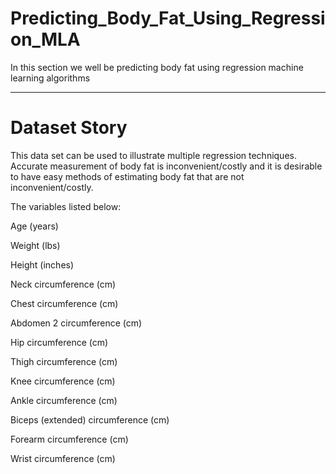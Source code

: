 # Predicting_Body_Fat_Using_Regression_MLA
In this section we well be predicting body fat using regression machine learning algorithms

________________________

# Dataset Story

This data set can be used to illustrate multiple regression techniques. Accurate measurement of body fat is inconvenient/costly and it is desirable to have easy methods of estimating body fat that are not inconvenient/costly.

The variables listed below:

Age (years)

Weight (lbs)

Height (inches)

Neck circumference (cm)

Chest circumference (cm)

Abdomen 2 circumference (cm)

Hip circumference (cm)

Thigh circumference (cm)

Knee circumference (cm)

Ankle circumference (cm)

Biceps (extended) circumference (cm)

Forearm circumference (cm)

Wrist circumference (cm)

